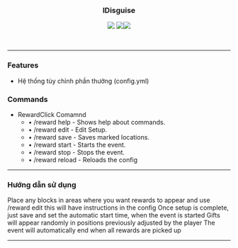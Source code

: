 <br>
<h3 align="center">lDisguise</h3>
<p align="center">
    <img src="https://img.shields.io/badge/Version-1.0.0-green"> <img src="https://img.shields.io/badge/Spigot-1.20.4-lightgrey"><img src="https://img.shields.io/badge/Language-Java-yellow">
</p>
<br>

<hr>

### Features
- Hệ thống tùy chỉnh phần thưởng (config.yml)

### Commands
- RewardClick Comamnd
  - • /reward help - Shows help about commands.
  - • /reward edit - Edit Setup.
  - • /reward save - Saves marked locations.
  - • /reward start - Starts the event.
  - • /reward stop - Stops the event.
  - • /reward reload - Reloads the config
<hr>

### Hướng dẫn sử dụng
Place any blocks in areas where you want rewards to appear
and use /reward edit <tier is the type of gift you want to display> this will have instructions in the config
Once setup is complete, just save and set the automatic start time, when the event is started
Gifts will appear randomly in positions previously adjusted by the player
The event will automatically end when all rewards are picked up
<hr>
